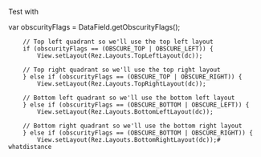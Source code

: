 Test with

var obscurityFlags = DataField.getObscurityFlags();

        // Top left quadrant so we'll use the top left layout
        if (obscurityFlags == (OBSCURE_TOP | OBSCURE_LEFT)) {
            View.setLayout(Rez.Layouts.TopLeftLayout(dc));

        // Top right quadrant so we'll use the top right layout
        } else if (obscurityFlags == (OBSCURE_TOP | OBSCURE_RIGHT)) {
            View.setLayout(Rez.Layouts.TopRightLayout(dc));

        // Bottom left quadrant so we'll use the bottom left layout
        } else if (obscurityFlags == (OBSCURE_BOTTOM | OBSCURE_LEFT)) {
            View.setLayout(Rez.Layouts.BottomLeftLayout(dc));

        // Bottom right quadrant so we'll use the bottom right layout
        } else if (obscurityFlags == (OBSCURE_BOTTOM | OBSCURE_RIGHT)) {
            View.setLayout(Rez.Layouts.BottomRightLayout(dc));#   w h a t d i s t a n c e  
 